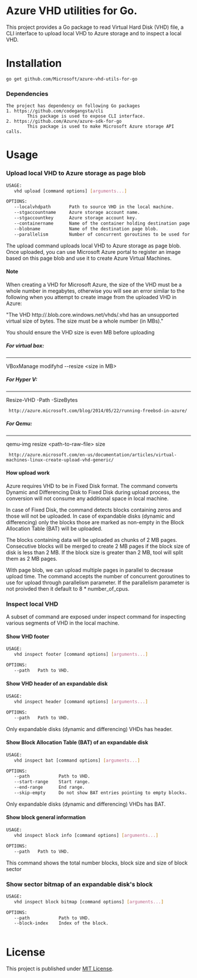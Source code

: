
# Azure VHD utilities for Go.

This project provides a Go package to read Virtual Hard Disk (VHD) file, a CLI interface to upload local VHD to Azure storage and to inspect a local VHD.

# Installation

    go get github.com/Microsoft/azure-vhd-utils-for-go

### Dependencies 
    
    The project has dependency on following Go packages
    1. https://github.com/codegangsta/cli
            This package is used to expose CLI interface.
    2. https://github.com/Azure/azure-sdk-for-go
            This package is used to make Microsoft Azure storage API calls.

# Usage

### Upload local VHD to Azure storage as page blob

```bash
USAGE:
   vhd upload [command options] [arguments...]

OPTIONS:
   --localvhdpath       Path to source VHD in the local machine.
   --stgaccountname     Azure storage account name.
   --stgaccountkey      Azure storage account key.
   --containername      Name of the container holding destination page blob. (Default: vhds)
   --blobname           Name of the destination page blob.
   --parallelism        Number of concurrent goroutines to be used for upload
```

The upload command uploads local VHD to Azure storage as page blob. Once uploaded, you can use Microsoft Azure portal to register an image based on this page blob and use it to create Azure Virtual Machines.

#### Note
When creating a VHD for Microsoft Azure, the size of the VHD must be a whole number in megabytes, otherwise you will see an error similar to the following when you attempt to create image from the uploaded VHD in Azure:

"The VHD http://<mystorageaccount>.blob.core.windows.net/vhds/<vhd-pageblob-name>.vhd has an unsupported virtual size of <number> bytes. The size must be a whole number (in MBs)."

You should ensure the VHD size is even MB before uploading

##### For virtual box:
-------------------
VBoxManage modifyhd <absolute path to file> --resize &lt;size in MB&gt;

##### For Hyper V:
----------------
Resize-VHD -Path <absolute path to file> -SizeBytes 

     http://azure.microsoft.com/blog/2014/05/22/running-freebsd-in-azure/

##### For Qemu:
-------------
qemu-img resize &lt;path-to-raw-file&gt; size

     http://azure.microsoft.com/en-us/documentation/articles/virtual-machines-linux-create-upload-vhd-generic/
 
#### How upload work

Azure requires VHD to be in Fixed Disk format. The command converts Dynamic and Differencing Disk to Fixed Disk during upload process, the conversion will not consume any additional space in local machine.

In case of Fixed Disk, the command detects blocks containing zeros and those will not be uploaded. In case of expandable disks (dynamic and differencing) only the blocks those are marked as non-empty in
the Block Allocation Table (BAT) will be uploaded.

The blocks containing data will be uploaded as chunks of 2 MB pages. Consecutive blocks will be merged to create 2 MB pages if the block size of disk is less than 2 MB. If the block size is greater than 2 MB, 
tool will split them as 2 MB pages.  

With page blob, we can upload multiple pages in parallel to decrease upload time. The command accepts the number of concurrent goroutines to use for upload through parallelism parameter. If the parallelism parameter is not proivded then it default to 8 * number_of_cpus.

### Inspect local VHD

A subset of command are exposed under inspect command for inspecting various segments of VHD in the local machine.

#### Show VHD footer

```bash
USAGE:
   vhd inspect footer [command options] [arguments...]

OPTIONS:
   --path   Path to VHD.
```

#### Show VHD header of an expandable disk

```bash
USAGE:
   vhd inspect header [command options] [arguments...]

OPTIONS:
   --path   Path to VHD.
```

Only expandable disks (dynamic and differencing) VHDs has header.

#### Show Block Allocation Table (BAT) of an expandable disk

```bash
USAGE:
   vhd inspect bat [command options] [arguments...]

OPTIONS:
   --path           Path to VHD.
   --start-range    Start range.
   --end-range      End range.
   --skip-empty     Do not show BAT entries pointing to empty blocks.
```

Only expandable disks (dynamic and differencing) VHDs has BAT.

#### Show block general information

```bash
USAGE:
   vhd inspect block info [command options] [arguments...]

OPTIONS:
   --path   Path to VHD.
```

This command shows the total number blocks, block size and size of block sector

### Show sector bitmap of an expandable disk's block

```bash
USAGE:
   vhd inspect block bitmap [command options] [arguments...]

OPTIONS:
   --path           Path to VHD.
   --block-index    Index of the block.
   
```

# License

This project is published under [MIT License](LICENSE).
